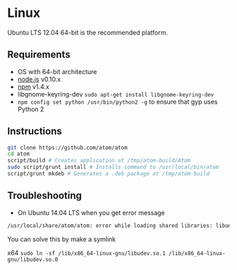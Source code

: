 # Linux

Ubuntu LTS 12.04 64-bit is the recommended platform.

## Requirements

  * OS with 64-bit architecture
  * [node.js](http://nodejs.org/download/) v0.10.x
  * [npm](http://www.npmjs.org/) v1.4.x  
  * libgnome-keyring-dev `sudo apt-get install libgnome-keyring-dev`
  * `npm config set python /usr/bin/python2 -g` to ensure that gyp uses Python 2

## Instructions

  ```sh
  git clone https://github.com/atom/atom
  cd atom
  script/build # Creates application at /tmp/atom-build/Atom
  sudo script/grunt install # Installs command to /usr/local/bin/atom
  script/grunt mkdeb # Generates a .deb package at /tmp/atom-build
  ```

## Troubleshooting

 * On Ubuntu 14.04 LTS when you get error message


  ```sh
  /usr/local/share/atom/atom: error while loading shared libraries: libudev.so.0: cannot open shared object file: No such file or directory
  ```
You can solve this by make a symlink

x64 `sudo ln -sf /lib/x86_64-linux-gnu/libudev.so.1 /lib/x86_64-linux-gnu/libudev.so.0`
